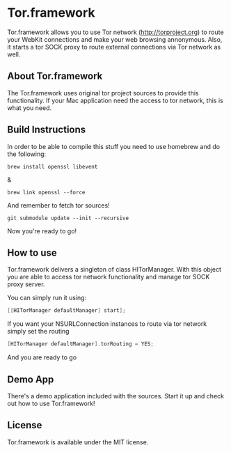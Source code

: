 Tor.framework
===================

Tor.framework allows you to use Tor network (http://torproject.org) to route your WebKit connections and make your web browsing annonymous. Also, it starts a tor SOCK proxy to route external connections via Tor network as well.

About Tor.framework
--------------------------

The Tor.framework uses original tor project sources to provide this functionality. If your Mac application need the access to tor network, this is what you need.

Build Instructions
------------------

In order to be able to compile this stuff you need to use homebrew and do the following:

	brew install openssl libevent

&

	brew link openssl --force

And remember to fetch tor sources!

	git submodule update --init --recursive

Now you're ready to go!

How to use
----------

Tor.framework delivers a singleton of class HITorManager. With this object you are able to access tor network functionality and manage tor SOCK proxy server.

You can simply run it using:

```objective-c
[[HITorManager defaultManager] start];
```

If you want your NSURLConnection instances to route via tor network simply set the routing

```objective-c
[HITorManager defaultManager].torRouting = YES;
```

And you are ready to go

Demo App
--------

There's a demo application included with the sources. Start it up and check out how to use Tor.framework!

License
-------

Tor.framework is available under the MIT license.
